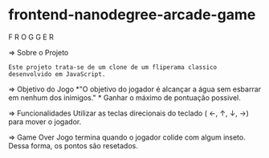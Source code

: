 frontend-nanodegree-arcade-game
===============================
F R O G G E R

=> Sobre o Projeto

    Este projeto trata-se de um clone de um fliperama classico desenvolvido em JavaScript.


=> Objetivo do Jogo
    *"O objetivo do jogador é alcançar a água sem esbarrar em nenhum dos inimigos."
    * Ganhar o máximo de pontuação possivel. 


=> Funcionalidades
    Utilizar as teclas direcionais do teclado ( ←, ↑, ↓, →) para mover o jogador.


=> Game Over
    Jogo termina quando o jogador colide com algum inseto. Dessa forma, os pontos são resetados.
